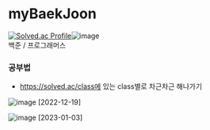 # myBaekJoon

[![Solved.ac Profile](http://mazassumnida.wtf/api/v2/generate_badge?boj=bigyou98)](https://solved.ac/bigyou98/)![image](https://user-images.githubusercontent.com/76721795/210163348-4326d521-d12a-4f12-a84b-b0f0687ccb6a.png)<br/>
백준 / 프로그래머스 

### 공부법
- https://solved.ac/class에 있는 class별로 차근차근 해나가기

![image](https://user-images.githubusercontent.com/76721795/208447387-a4cb9bf9-6e32-458d-9af7-eae0c90d1821.png)
[2022-12-19]

![image](https://user-images.githubusercontent.com/76721795/210306243-e9841142-a0b8-4440-a361-03a070335614.png)
[2023-01-03]
